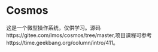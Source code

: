 # Cosmos
这是一个微型操作系统，仅供学习。源码https://gitee.com/lmos/cosmos/tree/master,项目课程可参考https://time.geekbang.org/column/intro/411。
